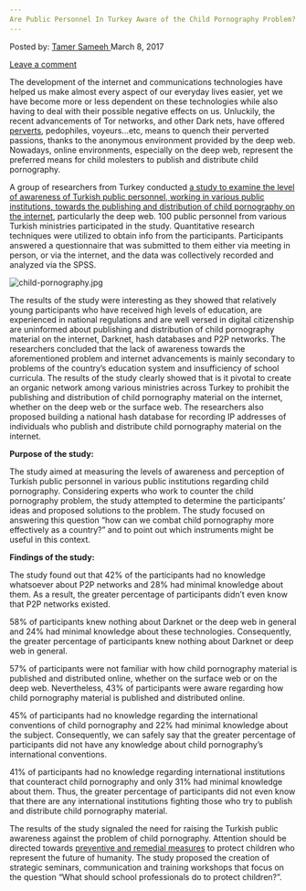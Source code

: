 ```yaml
---
Are Public Personnel In Turkey Aware of the Child Pornography Problem?
---
```

<article class="post-listing post-18496 post type-post status-publish format-standard has-post-thumbnail hentry 
tag-aware tag-child tag-personnel tag-pornography tag-problem tag-public tag-turkey">
<div class="post-inner">
<span>Posted by: <a href="https://www.deepdotweb.com/author/tamersameeh/" title="">Tamer Sameeh </a></span>
<span>March 8, 2017</span>

<span><a href="https://www.deepdotweb.com/2017/03/08/public-personnel-turkey-aware-child-pornography-problem/#respond">Leave a comment</a></span>


<p>The development of the internet and communications technologies have helped us make almost every aspect of our everyday lives easier, yet we have become more or less dependent on these technologies while also having to deal with their possible negative effects on us. Unluckily, the recent advancements of Tor networks, and other Dark nets, have offered <a href="https://www.deepdotweb.com/2017/02/10/connecticut-man-found-child-pornography-on-the-darkweb/">perverts</a>, pedophiles, voyeurs&#8230;etc, means to quench their perverted passions, thanks to the anonymous environment provided by the deep web. Nowadays, online environments, especially on the deep web, represent the preferred means for child molesters to publish and distribute child pornography.</p>
<p>A group of researchers from Turkey conducted <a href="http://www.joltida.org/index.php/joltida/article/view/24">a study to examine the level of awareness of Turkish public personnel, working in various public institutions, towards the publishing and distribution of child pornography on the internet</a>, particularly the deep web. 100 public personnel from various Turkish ministries participated in the study. Quantitative research techniques were utilized to obtain info from the participants. Participants answered a questionnaire that was submitted to them either via meeting in person, or via the internet, and the data was collectively recorded and analyzed via the SPSS.</p>
<p><img class="wp-image-18500 aligncenter" src="/imgs/2017/03/child-pornography-jpg.jpeg" alt="child-pornography.jpg" srcset="/imgs/2017/03/child-pornography-jpg.jpeg 600w, /imgs/2017/03/child-pornography-jpg-300x225.jpeg 300w" sizes="(max-width: 600px) 100vw, 600px" /></p>
<p>The results of the study were interesting as they showed that relatively young participants who have received high levels of education, are experienced in national regulations and are well versed in digital citizenship are uninformed about publishing and distribution of child pornography material on the internet, Darknet, hash databases and P2P networks. The researchers concluded that the lack of awareness towards the aforementioned problem and internet advancements is mainly secondary to problems of the country&#8217;s education system and insufficiency of school curricula. The results of the study clearly showed that is it pivotal to create an organic network among various ministries across Turkey to prohibit the publishing and distribution of child pornography material on the internet, whether on the deep web or the surface web. The researchers also proposed building a national hash database for recording IP addresses of individuals who publish and distribute child pornography material on the internet.</p>
<p><strong>Purpose of the study:</strong></p>
<p>The study aimed at measuring the levels of awareness and perception of Turkish public personnel in various public institutions regarding child pornography. Considering experts who work to counter the child pornography problem, the study attempted to determine the participants&#8217; ideas and proposed solutions to the problem. The study focused on answering this question &#8220;how can we combat child pornography more effectively as a country?&#8221; and to point out which instruments might be useful in this context.</p>
<p><strong>Findings of the study:</strong></p>
<p>The study found out that 42% of the participants had no knowledge whatsoever about P2P networks and 28% had minimal knowledge about them. As a result, the greater percentage of participants didn&#8217;t even know that P2P networks existed.</p>
<p>58% of participants knew nothing about Darknet or the deep web in general and 24% had minimal knowledge about these technologies. Consequently, the greater percentage of participants knew nothing about Darknet or deep web in general.</p>
<p>57% of participants were not familiar with how child pornography material is published and distributed online, whether on the surface web or on the deep web. Nevertheless, 43% of participants were aware regarding how child pornography material is published and distributed online.</p>
<p>45% of participants had no knowledge regarding the international conventions of child pornography and 22% had minimal knowledge about the subject. Consequently, we can safely say that the greater percentage of participants did not have any knowledge about child pornography&#8217;s international conventions.</p>
<p>41% of participants had no knowledge regarding international institutions that counteract child pornography and only 31% had minimal knowledge about them. Thus, the greater percentage of participants did not even know that there are any international institutions fighting those who try to publish and distribute child pornography material.</p>
<p>The results of the study signaled the need for raising the Turkish public awareness against the problem of child pornography. Attention should be directed towards <a href="https://www.deepdotweb.com/2017/02/15/canadas-new-cyberweapon-project-arachnid-crawls-the-internet-for-child-pornography/">preventive and remedial measures</a> to protect children who represent the future of humanity. The study proposed the creation of strategic seminars, communication and training workshops that focus on the question &#8220;What should school professionals do to protect children?&#8221;.</p>
</div>
<span style="display:none"><a href="https://www.deepdotweb.com/tag/aware/" rel="tag">aware</a> <a href="https://www.deepdotweb.com/tag/child/" rel="tag">child</a> <a href="https://www.deepdotweb.com/tag/personnel/" rel="tag">personnel</a> <a href="https://www.deepdotweb.com/tag/pornography/" rel="tag">pornography</a> <a href="https://www.deepdotweb.com/tag/problem/" rel="tag">problem</a> <a href="https://www.deepdotweb.com/tag/public/" rel="tag">public</a> <a href="https://www.deepdotweb.com/tag/turkey/" rel="tag">turkey</a></span> <span style="display:none" class="updated">2017-03-08<a href="https://www.deepdotweb.com/author/tamersameeh/" title="Posts by Tamer Sameeh" rel="author">Tamer Sameeh</a></strong></div>
</div>
</article>

